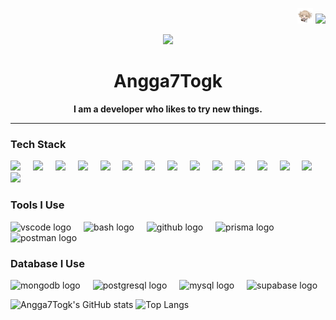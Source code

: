 <p align="right">
  <img src="https://raw.githubusercontent.com/angga7togk/angga7togk/refs/heads/main/toga-chibi.png" width="5%">
  <img src="https://raw.githubusercontent.com/angga7togk/PowerEssentials/refs/heads/main/img/indonesia.png" width="5%">
</p>

<p align="center">
  <a href="https://github.com/angga7togk">
    <img src="https://i.pinimg.com/originals/10/b8/89/10b889f3177ffa1614fedbfac2aa8eef.gif" width="50%">
  </a>
</p>

<h1 align="center">Angga7Togk</h1>
<p align="center"><strong>I am a developer who likes to try new things.</strong></p>

---

### Tech Stack

<div align="left">
  <img src="https://skillicons.dev/icons?i=js" height="40"  />
  <img width="12" />
  <img src="https://skillicons.dev/icons?i=ts" height="40"  />
  <img width="12" />
  <img src="https://skillicons.dev/icons?i=astro" height="40"  />
  <img width="12" />
  <img src="https://skillicons.dev/icons?i=next" height="40"   />
  <img width="12" />
  <img src="https://skillicons.dev/icons?i=nest" height="40"   />
  <img width="12" />
  <img src="https://skillicons.dev/icons?i=react" height="40"   />
  <img width="12" />
  <img src="https://skillicons.dev/icons?i=java" height="40"   />
  <img width="12" />
  <img src="https://skillicons.dev/icons?i=kotlin" height="40"   />
  <img width="12" />
  <img src="https://skillicons.dev/icons?i=php" height="40"   />
  <img width="12" />
  <img src="https://skillicons.dev/icons?i=laravel" height="40" />
  <img width="12" />
  <img src="https://skillicons.dev/icons?i=rust" height="40" />
  <img width="12" />
  <img src="https://skillicons.dev/icons?i=tailwind" height="40" />
  <img width="12" />
  <img src="https://skillicons.dev/icons?i=godot" height="40" />
  <img width="12" />
  <img src="https://skillicons.dev/icons?i=py" height="40" />
  <img width="12" />
  <img src="https://skillicons.dev/icons?i=androidstudio" height="40"/>
  <img width="12" />
</div>

### Tools I Use

<div align="left">
  <img src="https://skillicons.dev/icons?i=vscode" height="40" alt="vscode logo"  />
  <img width="12" />
  <img src="https://skillicons.dev/icons?i=bash" height="40" alt="bash logo"  />
  <img width="12" />
  <img src="https://skillicons.dev/icons?i=github" height="40" alt="github logo"  />
  <img width="12" />
  <img src="https://skillicons.dev/icons?i=prisma" height="40" alt="prisma logo"  />
  <img width="12" />
  <img src="https://skillicons.dev/icons?i=postman" height="40" alt="postman logo"  />
</div>

### Database I Use

<div align="left">
  <img src="https://skillicons.dev/icons?i=mongodb" height="40" alt="mongodb logo"  />
  <img width="12" />
  <img src="https://skillicons.dev/icons?i=postgres" height="40" alt="postgresql logo"  />
  <img width="12" />
  <img src="https://skillicons.dev/icons?i=mysql" height="40" alt="mysql logo"  />
  <img width="12" />
  <img src="https://skillicons.dev/icons?i=supabase" height="40" alt="supabase logo"  />
</div>


![Angga7Togk's GitHub stats](https://github-readme-stats.vercel.app/api?username=Angga7togk&show_icons=true&theme=dracula)
![Top Langs](https://github-readme-stats.vercel.app/api/top-langs/?username=Angga7togk&layout=compact&theme=dracula)
